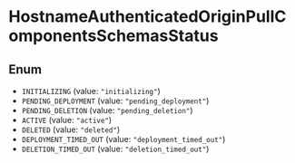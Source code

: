 # HostnameAuthenticatedOriginPullComponentsSchemasStatus

## Enum

* `INITIALIZING` (value: `"initializing"`)
* `PENDING_DEPLOYMENT` (value: `"pending_deployment"`)
* `PENDING_DELETION` (value: `"pending_deletion"`)
* `ACTIVE` (value: `"active"`)
* `DELETED` (value: `"deleted"`)
* `DEPLOYMENT_TIMED_OUT` (value: `"deployment_timed_out"`)
* `DELETION_TIMED_OUT` (value: `"deletion_timed_out"`)
